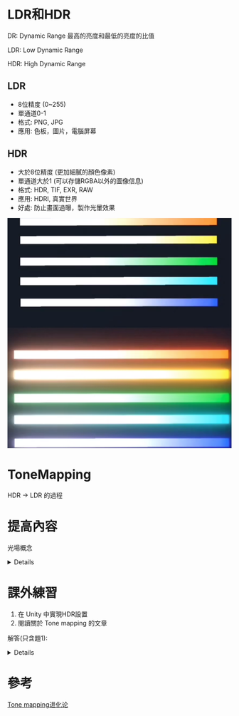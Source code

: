 # LDR和HDR
DR: Dynamic Range 最高的亮度和最低的亮度的比值

LDR: Low Dynamic Range

HDR: High Dynamic Range

## LDR
- 8位精度 (0~255)
- 單通道0-1
- 格式: PNG, JPG
- 應用: 色板，圖片，電腦屏幕

## HDR
- 大於8位精度 (更加細膩的顏色像素)
- 單通道大於1 (可以存儲RGBA以外的圖像信息)
- 格式: HDR, TIF, EXR, RAW
- 應用: HDRI, 真實世界
- 好處: 防止畫面過曝，製作光暈效果

![](pic/螢幕擷取畫面%202022-09-21%20174544.png)

# ToneMapping
HDR -> LDR 的過程

# 提高內容
光場概念
<details>

</details>

# 課外練習
1. 在 Unity 中實現HDR設置
2. 閱讀關於 Tone mapping 的文章

解答(只含題1):

<details>

# HDR設置 (Unity)
![](pic/20210531234035825.png)
![](pic/20210531234144373.png)
![](pic/20210531234250372.png)
![](pic/20210531234339102.png)
![](pic/HDR.png)

</details>

# 參考
[Tone mapping进化论](https://zhuanlan.zhihu.com/p/21983679)
